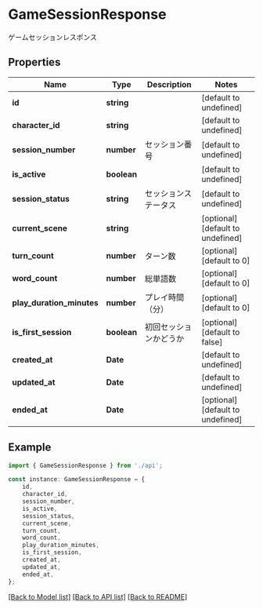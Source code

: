 # GameSessionResponse

ゲームセッションレスポンス

## Properties

Name | Type | Description | Notes
------------ | ------------- | ------------- | -------------
**id** | **string** |  | [default to undefined]
**character_id** | **string** |  | [default to undefined]
**session_number** | **number** | セッション番号 | [default to undefined]
**is_active** | **boolean** |  | [default to undefined]
**session_status** | **string** | セッションステータス | [default to undefined]
**current_scene** | **string** |  | [optional] [default to undefined]
**turn_count** | **number** | ターン数 | [optional] [default to 0]
**word_count** | **number** | 総単語数 | [optional] [default to 0]
**play_duration_minutes** | **number** | プレイ時間（分） | [optional] [default to 0]
**is_first_session** | **boolean** | 初回セッションかどうか | [optional] [default to false]
**created_at** | **Date** |  | [default to undefined]
**updated_at** | **Date** |  | [default to undefined]
**ended_at** | **Date** |  | [optional] [default to undefined]

## Example

```typescript
import { GameSessionResponse } from './api';

const instance: GameSessionResponse = {
    id,
    character_id,
    session_number,
    is_active,
    session_status,
    current_scene,
    turn_count,
    word_count,
    play_duration_minutes,
    is_first_session,
    created_at,
    updated_at,
    ended_at,
};
```

[[Back to Model list]](../README.md#documentation-for-models) [[Back to API list]](../README.md#documentation-for-api-endpoints) [[Back to README]](../README.md)
